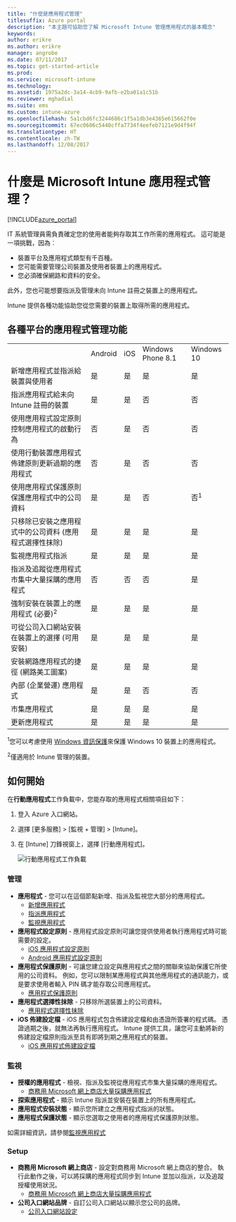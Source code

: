 ```yaml
---
title: "什麼是應用程式管理"
titlesuffix: Azure portal
description: "本主題可協助您了解 Microsoft Intune 管理應用程式的基本概念"
keywords: 
author: erikre
ms.author: erikre
manager: angrobe
ms.date: 07/11/2017
ms.topic: get-started-article
ms.prod: 
ms.service: microsoft-intune
ms.technology: 
ms.assetid: 1975a2dc-3a14-4cb9-9afb-e2ba01a1c51b
ms.reviewer: mghadial
ms.suite: ems
ms.custom: intune-azure
ms.openlocfilehash: 5a1cbd6fc3244686c1f5a1db3e4365e615662f0e
ms.sourcegitcommit: 67ec0606c5440cffa7734f4eefeb7121e9d4f94f
ms.translationtype: HT
ms.contentlocale: zh-TW
ms.lasthandoff: 12/08/2017
---
```

# <a name="what-is-microsoft-intune-app-management"></a>什麼是 Microsoft Intune 應用程式管理？


[!INCLUDE[azure_portal](./includes/azure_portal.md)]


IT 系統管理員需負責確定您的使用者能夠存取其工作所需的應用程式。 這可能是一項挑戰，因為︰
- 裝置平台及應用程式類型有千百種。
- 您可能需要管理公司裝置及使用者裝置上的應用程式。
- 您必須確保網路和資料的安全。

此外，您也可能想要指派及管理未向 Intune 註冊之裝置上的應用程式。

Intune 提供各種功能協助您從您需要的裝置上取得所需的應用程式。

## <a name="app-management-capabilities-by-platform"></a>各種平台的應用程式管理功能

||||||
|-|-|-|-|-|
|&nbsp; |Android|iOS|Windows Phone 8.1|Windows 10|
|新增應用程式並指派給裝置與使用者|是|是|是|是|
|指派應用程式給未向 Intune 註冊的裝置|是|是|否|否|
|使用應用程式設定原則控制應用程式的啟動行為|否|是|否|否|
|使用行動裝置應用程式佈建原則更新過期的應用程式|否|是|否|否|
|使用應用程式保護原則保護應用程式中的公司資料|是|是|否|否<sup>1</sup>|
|只移除已安裝之應用程式中的公司資料 (應用程式選擇性抹除)|是|是|是|是|
|監視應用程式指派|是|是|是|是|
|指派及追蹤從應用程式市集中大量採購的應用程式|否|否|否|是|
|強制安裝在裝置上的應用程式 (必要)<sup>2</sup>|是|是|是|是|
|可從公司入口網站安裝在裝置上的選擇 (可用安裝)|是|是|是|是|
|安裝網路應用程式的捷徑 (網路美工圖案)|是|是|是|是|
|內部 (企業營運) 應用程式|是|是|否|否|
|市集應用程式|是|是|是|是|
|更新應用程式|是|是|是|是|

<sup>1</sup>您可以考慮使用 [Windows 資訊保護](windows-information-protection-configure.md)來保護 Windows 10 裝置上的應用程式。

<sup>2</sup>僅適用於 Intune 管理的裝置。

## <a name="how-to-get-started"></a>如何開始

在**行動應用程式**工作負載中，您能存取的應用程式相關項目如下：

1. 登入 Azure 入口網站。
2. 選擇 [更多服務]  >  [監視 + 管理]  >  [Intune]。
3. 在 [Intune] 刀鋒視窗上，選擇 [行動應用程式]。

    ![行動應用程式工作負載](./media/apps-workload.png)

### <a name="manage"></a>管理
- **應用程式** - 您可以在這個節點新增、指派及監視您大部分的應用程式。
    - [新增應用程式](apps-add.md)
    - [指派應用程式](apps-deploy.md)
    - [監視應用程式](apps-monitor.md)
- **應用程式設定原則** - 應用程式設定原則可讓您提供使用者執行應用程式時可能需要的設定。
    - [iOS 應用程式設定原則](app-configuration-policies-use-ios.md)
    - [Android 應用程式設定原則](app-configuration-policies-use-android.md)
- **應用程式保護原則** - 可讓您建立設定與應用程式之間的關聯來協助保護它所使用的公司資料。 例如，您可以限制某應用程式與其他應用程式的通訊能力，或是要求使用者輸入 PIN 碼才能存取公司應用程式。
    - [應用程式保護原則](app-protection-policies.md)
- **應用程式選擇性抹除** - 只移除所選裝置上的公司資料。
    - [應用程式選擇性抹除](apps-selective-wipe.md)
- **iOS 佈建設定檔** - iOS 應用程式包含佈建設定檔和由憑證所簽署的程式碼。 憑證過期之後，就無法再執行應用程式。 Intune 提供工具，讓您可主動將新的佈建設定檔原則指派至具有即將到期之應用程式的裝置。
    - [iOS 應用程式佈建設定檔](app-provisioning-profile-ios.md)

### <a name="monitor"></a>監視
- **授權的應用程式** - 檢視、指派及監視從應用程式市集大量採購的應用程式。
    - [商務用 Microsoft 網上商店大量採購應用程式](windows-store-for-business.md)
- **探索應用程式** - 顯示 Intune 指派並安裝在裝置上的所有應用程式。
- **應用程式安裝狀態** - 顯示您所建立之應用程式指派的狀態。
- **應用程式保護狀態** - 顯示您選取之使用者的應用程式保護原則狀態。

如需詳細資訊，請參閱[監視應用程式](apps-monitor.md)

### <a name="setup"></a>Setup
<!--- **iOS VPP Tokens**
    - [iOS volume-purchased apps](vpp-apps-ios.md) --->
- **商務用 Microsoft 網上商店** - 設定對商務用 Microsoft 網上商店的整合。 執行此動作之後，可以將採購的應用程式同步到 Intune 並加以指派，以及追蹤授權使用狀況。
    - [商務用 Microsoft 網上商店大量採購應用程式](windows-store-for-business.md)
- **公司入口網站品牌** - 自訂公司入口網站以顯示您公司的品牌。
    - [公司入口網站設定](company-portal-app.md)
